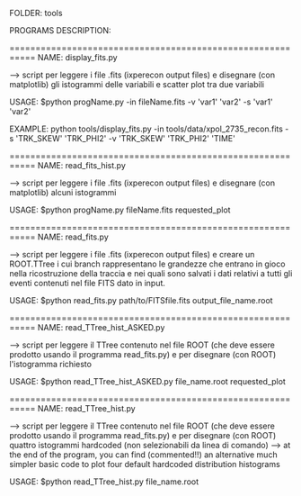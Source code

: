 FOLDER: tools


PROGRAMS DESCRIPTION:

===========================================================
NAME: display_fits.py

--> script per leggere i file .fits (ixperecon output files)
e disegnare (con matplotlib) gli istogrammi delle variabili 
e scatter plot tra due variabili

USAGE: $python progName.py -in fileName.fits -v 'var1' 'var2'
        -s 'var1' 'var2'

EXAMPLE: 
    python tools/display_fits.py -in tools/data/xpol_2735_recon.fits -s 'TRK_SKEW' 'TRK_PHI2' -v 'TRK_SKEW' 'TRK_PHI2' 'TIME'


===========================================================
NAME: read_fits_hist.py

--> script per leggere i file .fits (ixperecon output files)
    e disegnare (con matplotlib) alcuni istogrammi

USAGE: $python progName.py fileName.fits requested_plot


===========================================================
NAME: read_fits.py

--> script per leggere i file .fits (ixperecon output files)
    e creare un ROOT.TTree i cui branch rappresentano le
    grandezze che entrano in gioco nella ricostruzione della
    traccia e nei quali sono salvati i dati relativi a tutti
    gli eventi contenuti nel file FITS dato in input.

USAGE: $python read_fits.py path/to/FITSfile.fits output_file_name.root


===========================================================
NAME: read_TTree_hist_ASKED.py

--> script per leggere il TTree contenuto nel file ROOT (che
    deve essere prodotto usando il programma read_fits.py)
    e per disegnare (con ROOT) l'istogramma richiesto

USAGE: $python read_TTree_hist_ASKED.py file_name.root requested_plot


===========================================================
NAME: read_TTree_hist.py

--> script per leggere il TTree contenuto nel file ROOT (che
    deve essere prodotto usando il programma read_fits.py)
    e per disegnare (con ROOT) quattro istogrammi hardcoded
    (non selezionabili da linea di comando)
--> at the end of the program, you can find (commented!!) an
    alternative much simpler basic code to plot four default
    hardcoded distribution histograms

USAGE: $python read_TTree_hist.py file_name.root



